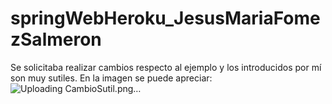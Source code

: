 # springWebHeroku_JesusMariaFomezSalmeron
Se solicitaba realizar cambios respecto al ejemplo y los introducidos por mí son muy sutiles. En la imagen se puede apreciar:
<img>
![Uploading CambioSutil.png…]()
</img>
